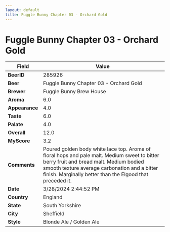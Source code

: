 ```yaml
---
layout: default
title: Fuggle Bunny Chapter 03 - Orchard Gold
---
```


# Fuggle Bunny Chapter 03 - Orchard Gold

| Field         | Value     |
|---------------|-----------|
| **BeerID** | 285926 |
| **Beer** | Fuggle Bunny Chapter 03 - Orchard Gold |
| **Brewer** | Fuggle Bunny Brew House |
| **Aroma** | 6.0 |
| **Appearance** | 4.0 |
| **Taste** | 6.0 |
| **Palate** | 4.0 |
| **Overall** | 12.0 |
| **MyScore** | 3.2 |
| **Comments** | Poured golden body white lace top. Aroma of floral hops and pale malt. Medium sweet to bitter berry fruit and bread malt. Medium bodied smooth texture average carbonation and a bitter finish. Marginally better than the Elgood that preceded it.  |
| **Date** | 3/28/2024 2:44:52 PM |
| **Country** | England |
| **State** | South Yorkshire |
| **City** | Sheffield |
| **Style** | Blonde Ale / Golden Ale |
